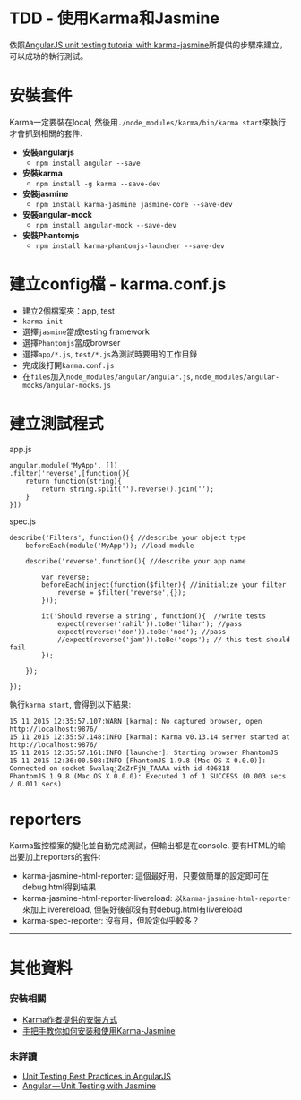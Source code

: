 TDD - 使用Karma和Jasmine
===

依照[AngularJS unit testing tutorial with karma-jasmine](http://code.ciphertrick.com/2015/08/03/angularjs-unit-testing-tutorial-karma-jasmine/)所提供的步驟來建立，可以成功的執行測試。


# 安裝套件

Karma一定要裝在local, 然後用`./node_modules/karma/bin/karma start`來執行才會抓到相關的套件.

* **安裝angularjs**
  - `npm install angular --save`
* **安裝karma**
  - `npm install -g karma --save-dev`
* **安裝jasmine**
  - `npm install karma-jasmine jasmine-core --save-dev`
* **安裝angular-mock**
  - `npm install angular-mock --save-dev`
* **安裝Phantomjs**
  - `npm install karma-phantomjs-launcher --save-dev`

# 建立config檔 - karma.conf.js
* 建立2個檔案夾：app, test
* `karma init`
* 選擇`jasmine`當成testing framework
* 選擇`Phantomjs`當成browser
* 選擇`app/*.js`, `test/*.js`為測試時要用的工作目錄
* 完成後打開`karma.conf.js`
* 在`files`加入`node_modules/angular/angular.js`, `node_modules/angular-mocks/angular-mocks.js`

# 建立測試程式
app.js
```
angular.module('MyApp', [])
.filter('reverse',[function(){
    return function(string){
        return string.split('').reverse().join('');
    }
}])
```

spec.js
```
describe('Filters', function(){ //describe your object type
    beforeEach(module('MyApp')); //load module
    
    describe('reverse',function(){ //describe your app name
    
        var reverse;    
        beforeEach(inject(function($filter){ //initialize your filter
            reverse = $filter('reverse',{});
        }));
        
        it('Should reverse a string', function(){  //write tests
            expect(reverse('rahil')).toBe('lihar'); //pass
            expect(reverse('don')).toBe('nod'); //pass
            //expect(reverse('jam')).toBe('oops'); // this test should fail
        }); 
    
    });
    
});
```

執行`karma start`, 會得到以下結果:
```
15 11 2015 12:35:57.107:WARN [karma]: No captured browser, open http://localhost:9876/
15 11 2015 12:35:57.148:INFO [karma]: Karma v0.13.14 server started at http://localhost:9876/
15 11 2015 12:35:57.161:INFO [launcher]: Starting browser PhantomJS
15 11 2015 12:36:00.508:INFO [PhantomJS 1.9.8 (Mac OS X 0.0.0)]: Connected on socket 5walaqjZeZrFjN_TAAAA with id 406818
PhantomJS 1.9.8 (Mac OS X 0.0.0): Executed 1 of 1 SUCCESS (0.003 secs / 0.011 secs)
```

# reporters
Karma監控檔案的變化並自動完成測試，但輸出都是在console. 要有HTML的輸出要加上reporters的套件:
- karma-jasmine-html-reporter: 這個最好用，只要做簡單的設定即可在debug.html得到結果
- karma-jasmine-html-reporter-livereload: 以`karma-jasmine-html-reporter`來加上liverereload, 但裝好後卻沒有對debug.html有livereload
- karma-spec-reporter: 沒有用，但設定似乎較多？

---
# 其他資料

### 安裝相關
* [Karma作者提供的安裝方式](http://karma-runner.github.io/0.13/intro/installation.html)
* [手把手教你如何安装和使用Karma-Jasmine](http://www.cnblogs.com/wushangjue/p/4539189.html)

### 未詳讀
* [Unit Testing Best Practices in AngularJS](http://andyshora.com/unit-testing-best-practices-angularjs.html)
* [Angular — Unit Testing with Jasmine](https://medium.com/angularjs-meetup-south-london/angular-unit-testing-with-jasmine-24795a44998e)